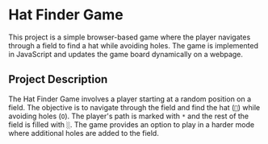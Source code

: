 # Hat Finder Game

This project is a simple browser-based game where the player navigates through a field to find a hat while avoiding holes. The game is implemented in JavaScript and updates the game board dynamically on a webpage.

## Project Description

The Hat Finder Game involves a player starting at a random position on a field. The objective is to navigate through the field and find the hat (`🎩`) while avoiding holes (`O`). The player's path is marked with `*` and the rest of the field is filled with `░`. The game provides an option to play in a harder mode where additional holes are added to the field.
